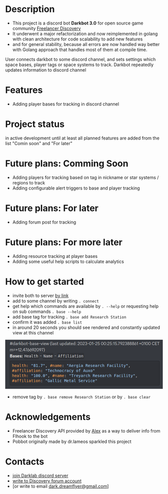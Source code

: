 # Description

- This project is a discord bot **Darkbot 3.0** for open source game community [Freelancer Discovery](https://discoverygc.com/)
- It underwent a major refactorization and now reimplemented in golang with clean architecture for code scalability to add new features
- and for general stability, because all errors are now handled way better with Golang approach that handles most of them at compile time.

User connects darkbot to some discord channel, and sets settings which space bases, player tags or space systems to track.
Darkbot repeatedly updates information to discord channel

# Features

- Adding player bases for tracking in discord channel

# Project status

in active development until at least all planned features are added from the list "Comin soon" and "For later"

# Future plans: Comming Soon

- Adding players for tracking based on tag in nickname or star systems / regions to track
- Adding configurable alert triggers to base and player tracking

# Future plans: For later

- Adding forum post for tracking

# Future plans: For more later

- Adding resource tracking at player bases
- Adding some useful help scripts to calculate analytics

# How to get started

- invite both to server [by link](https://discord.com/api/oauth2/authorize?client_id=838460303581904949&permissions=8&scope=bot)
- add to some channel by writing `. connect`
- get help which commands are available by `. --help` or requesting help on sub commands `. base --help`
- add base tag for tracking `. base add Research Station`
- confirm it was added `. base list`
- in around 20 seconds you should see rendered and constantly updated view at this channel

![](index_assets/base_render.png)

- remove tag by `. base remove Research Station` or by `. base clear`

# Acknowledgements

- Freelancer Discovery API provided by [Alex](https://github.com/dsyalex) as a way to deliver info from Flhook to the bot
- Pobbot originally made by dr.lameos sparkled this project


# Contacts

- [join Darklab discord server](https://discord.gg/zFzSs82y3W)
- [write to Discovery forum account](https://discoverygc.com/forums/member.php?action=profile&uid=42166)
- [or write to email dark.dreamflyer@gmail.com]